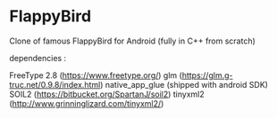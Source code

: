 # FlappyBird
Clone of famous FlappyBird for Android (fully in C++ from scratch)

dependencies :

FreeType 2.8 (https://www.freetype.org/) 
glm (https://glm.g-truc.net/0.9.8/index.html)
native_app_glue (shipped with android SDK)
SOIL2 (https://bitbucket.org/SpartanJ/soil2)
tinyxml2 (http://www.grinninglizard.com/tinyxml2/)
